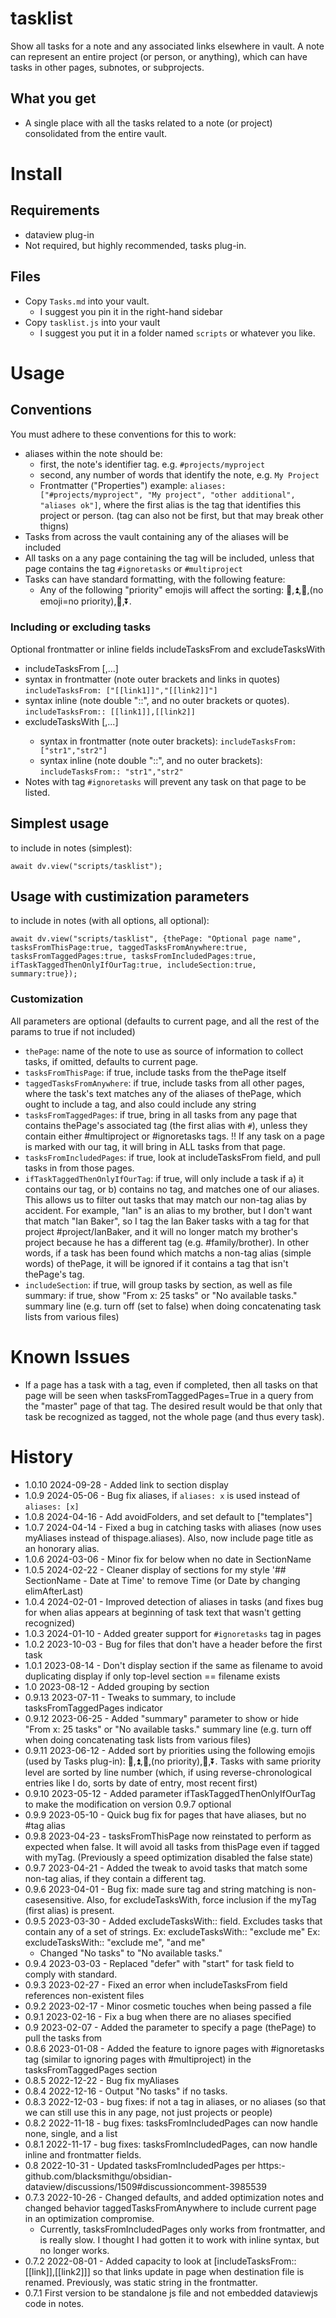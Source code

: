 # tasklist
Show all tasks for a note and any associated links elsewhere in vault. 
A note can represent an entire project (or person, or anything), which can have tasks in other pages, subnotes, or subprojects.

## What you get
- A single place with all the tasks related to a note (or project) consolidated from the entire vault.

# Install
## Requirements
- dataview plug-in
- Not required, but highly recommended, tasks plug-in.
## Files
- Copy `Tasks.md` into your vault.
  - I suggest you pin it in the right-hand sidebar
- Copy `tasklist.js` into your vault
  - I suggest you put it in a folder named `scripts` or whatever you like.

# Usage
## Conventions
You must adhere to these conventions for this to work:
- aliases within the note should be:
  - first, the note's identifier tag. e.g. `#projects/myproject`
  - second, any number of words that identify the note, e.g. `My Project`
  - Frontmatter ("Properties") example: `aliases: ["#projects/myproject", "My project", "other additional", "aliases ok"]`, where the first alias is the tag that identifies this project or person. (tag can also not be first, but that may break other thigns)
- Tasks from across the vault containing any of the aliases will be included
- All tasks on a any page containing the tag will be included, unless that page contains the tag `#ignoretasks` or `#multiproject`
- Tasks can have standard formatting, with the following feature:
  - Any of the following "priority" emojis will affect the sorting: 🔺,⏫,🔼,(no emoji=no priority),🔽,⏬.
### Including or excluding tasks
Optional frontmatter or inline fields includeTasksFrom and excludeTasksWith
-	includeTasksFrom <note>[,...]
  -	syntax in frontmatter (note outer brackets and links in quotes) `includeTasksFrom: ["[[link1]]","[[link2]]"]`
  - syntax inline (note double "::", and no outer brackets or quotes). `includeTasksFrom:: [[link1]],[[link2]]`
- excludeTasksWith <str>[,...]
  - syntax in frontmatter (note outer brackets): `includeTasksFrom: ["str1","str2"]`
  - syntax inline (note double "::", and no outer brackets): `includeTasksFrom:: "str1","str2"`
- Notes with tag `#ignoretasks` will prevent any task on that page to be listed. 
## Simplest usage
to include in notes (simplest): 
```dataviewjs
await dv.view("scripts/tasklist");
```
## Usage with custimization parameters
to include in notes (with all options, all optional):
```dataviewjs
await dv.view("scripts/tasklist", {thePage: "Optional page name", tasksFromThisPage:true, taggedTasksFromAnywhere:true, tasksFromTaggedPages:true, tasksFromIncludedPages:true, ifTaskTaggedThenOnlyIfOurTag:true, includeSection:true, summary:true});
```

### Customization
All parameters are optional (defaults to current page, and all the rest of the params to true if not included)
- `thePage`: name of the note to use as source of information to collect tasks, if omitted, defaults to current page.
- `tasksFromThisPage`: if true, include tasks from the thePage itself
- `taggedTasksFromAnywhere`: if true, include tasks from all other pages, where the task's text matches any of the aliases of thePage, which ought to include a tag, and also could include any string
- `tasksFromTaggedPages`: if true, bring in all tasks from any page that contains thePage's associated tag (the first alias with `#`), unless they contain either #multiproject or #ignoretasks tags. !! If any task on a page is marked with our tag, it will bring in ALL tasks from that page.
- `tasksFromIncludedPages`: if true, look at includeTasksFrom field, and pull tasks in from those pages.
- `ifTaskTaggedThenOnlyIfOurTag`: if true, will only include a task if a) it contains our tag, or b) contains no tag, and matches one of our aliases. This allows us to filter out tasks that may match our non-tag alias by accident. For example, "Ian" is an alias to my brother, but I don't want that match "Ian Baker", so I tag the Ian Baker tasks with a tag for that project #project/IanBaker, and it will no longer match my brother's project because he has a different tag (e.g. #family/brother). In other words, if a task has been found which matchs a non-tag alias (simple words) of thePage, it will be ignored if it contains a tag that isn't thePage's tag. 
- `includeSection`: if true, will group tasks by section, as well as file
summary: if true, show "From x: 25 tasks" or "No available tasks." summary line (e.g. turn off (set to false) when doing concatenating task lists from various files)

# Known Issues
- If a page has a task with a tag, even if completed, then all tasks on that page will be seen when tasksFromTaggedPages=True in a query from the "master" page of that tag. The desired result would be that only that task be recognized as tagged, not the whole page (and thus every task).

# History
-  1.0.10	2024-09-28 - Added link to section display
-  1.0.9	2024-05-06 - Bug fix aliases, if `aliases: x` is used instead of `aliases: [x]`
-  1.0.8	2024-04-16 - Add avoidFolders, and set default to ["templates"]
-  1.0.7	2024-04-14 - Fixed a bug in catching tasks with aliases (now uses myAliases instead of thispage.aliases). Also, now include page title as an honorary alias.
-  1.0.6	2024-03-06 - Minor fix for below when no date in SectionName
-  1.0.5	2024-02-22 - Cleaner display of sections for my style '## SectionName - Date at Time' to remove Time (or Date by changing elimAfterLast)
-  1.0.4	2024-02-01 - Improved detection of aliases in tasks (and fixes bug for when alias appears at beginning of task text that wasn't getting recognized)
-  1.0.3	2024-01-10 - Added greater support for `#ignoretasks` tag in pages
-  1.0.2	2023-10-03 - Bug for files that don't have a header before the first task
-  1.0.1	2023-08-14 - Don't display section if the same as filename to avoid duplicating display if only top-level section == filename exists
-  1.0		2023-08-12 - Added grouping by section
-  0.9.13	2023-07-11 - Tweaks to summary, to include tasksFromTaggedPages indicator
-  0.9.12	2023-06-25 - Added "summary" parameter to show or hide "From x: 25 tasks" or "No available tasks." summary line (e.g. turn off when doing concatenating task lists from various files)
-  0.9.11	2023-06-12 - Added sort by priorities using the following emojis (used by Tasks plug-in): 🔺,⏫,🔼,(no priority),🔽,⏬. Tasks with same priority level are sorted by line number (which, if using reverse-chronological entries like I do, sorts by date of entry, most recent first)
-  0.9.10	2023-05-12 - Added parameter ifTaskTaggedThenOnlyIfOurTag to make the modification on version 0.9.7 optional
-  0.9.9	2023-05-10 - Quick bug fix for pages that have aliases, but no #tag alias
-  0.9.8	2023-04-23 - tasksFromThisPage now reinstated to perform as expected when false. It will avoid all tasks from thisPage even if tagged with myTag. (Previously a speed optimization disabled the false state)
-  0.9.7	2023-04-21 - Added the tweak to avoid tasks that match some non-tag alias, if they contain a different tag. 
-  0.9.6	2023-04-01 - Bug fix: made sure tag and string matching is non-casesensitive. Also, for excludeTasksWith, force inclusion if the myTag (first alias) is present.
-  0.9.5	2023-03-30 - Added excludeTasksWith:: field. Excludes tasks that contain any of a set of strings. Ex: excludeTasksWith:: "exclude me" Ex: excludeTasksWith:: "exclude me", "and me"
	- Changed "No tasks" to "No available tasks."
-  0.9.4	2023-03-03 - Replaced "defer" with "start" for task field to comply with standard.
-  0.9.3	2023-02-27 - Fixed an error when includeTasksFrom field references non-existent files
-  0.9.2	2023-02-17 - Minor cosmetic touches when being passed a file
-  0.9.1	2023-02-16 - Fix a bug when there are no aliases specified
-  0.9		2023-02-07 - Added the parameter to specify a page (thePage) to pull the tasks from
-  0.8.6	2023-01-08 - Added the feature to ignore pages with #ignoretasks tag (similar to ignoring pages with #multiproject) in the tasksFromTaggedPages section
-  0.8.5	2022-12-22 - Bug fix myAliases
-  0.8.4	2022-12-16 - Output "No tasks" if no tasks.
-  0.8.3	2022-12-03 - bug fixes: if not a tag in aliases, or no aliases (so that we can still use this in any page, not just projects or people)
-  0.8.2	2022-11-18 - bug fixes: tasksFromIncludedPages can now handle none, single, and a list
-  0.8.1	2022-11-17 - bug fixes: tasksFromIncludedPages, can now handle inline and frontmatter fields. 
-  0.8		2022-10-31 - Updated tasksFromIncludedPages per https:- github.com/blacksmithgu/obsidian-dataview/discussions/1509#discussioncomment-3985539
-  0.7.3	2022-10-26 - Changed defaults, and added optimization notes and changed behavior taggedTasksFromAnywhere to include current page in an optimization compromise.
	- Currently, tasksFromIncludedPages only works from frontmatter, and is really slow. I thought I had gotten it to work with inline syntax, but no longer works. 
-  0.7.2	2022-08-01 - Added capacity to look at [includeTasksFrom:: [[link]],[[link2]]] so that links update in page when destination file is renamed. Previously, was static string in the frontmatter.
-  0.7.1	First version to be standalone js file and not embedded dataviewjs code in notes.
